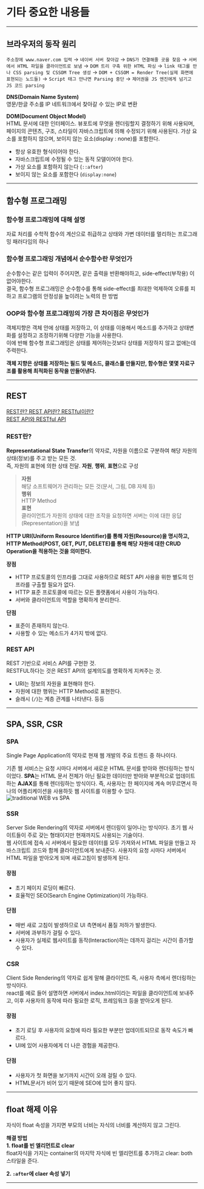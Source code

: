 # 기타 중요한 내용들
***
## 브라우저의 동작 원리
`주소창에 www.naver.com 입력` → `네이버 서버 찾아감` → `DNS가 연결해줄 곳을 찾음` → `서버에서 HTML 파일을 클라이언트로 보냄` → `DOM 트리 구축 위한 HTML 파싱` → `link 태그를 만나 CSS parsing 및 CSSOM Tree 생성` → `DOM + CSSOM = Render Tree(실제 화면에 표현되는 노드들)` → `Script 태그 만나면 Parsing 중단` → `제어권을 JS 엔진에게 넘기고 JS 코드 parsing`

**DNS(Domain Name System)**<br>
영문/한글 주소를 IP 네트워크에서 찾아갈 수 있는 IP로 변환

**DOM(Document Object Model)**<br>
HTML 문서에 대한 인터페이스. 뷰포트에 무엇을 렌더링할지 결정하기 위해 사용되며, 페이지의 콘텐츠, 구조, 스타일이 자바스크립트에 의해 수정되기 위해 사용된다. 가상 요소를 포함하지 않으며, 보이지 않는 요소(display : none)를 포함한다.
- 항상 유효한 형식이어야 한다.
- 자바스크립트에 수정될 수 있는 동적 모델이어야 한다.
- 가상 요소를 포함하지 않는다 (`::after`)
- 보이지 않는 요소를 포함한다 (`display:none`)
***
## 함수형 프로그래밍
### 함수형 프로그래밍에 대해 설명
자료 처리를 수학적 함수의 계산으로 취급하고 상태와 가변 데이터를 멀리하는 프로그래밍 패러다임의 하나<br>

### 함수형 프로그래밍 개념에서 순수함수란 무엇인가
순수함수는 같은 입력이 주어지면, 같은 출력을 반환해야하고, side-effect(부작용) 이 없어야한다.<br>
결국, 함수형 프로그래밍은 순수함수를 통해 side-effect를 최대한 억제하여 오류를 피하고 프로그램의 안정성을 높이려는 노력의 한 방법

### OOP와 함수형 프로그래밍의 가장 큰 차이점은 무엇인가
객체지향은 객체 안에 상태를 저장하고, 이 상태를 이용해서 메소드를 추가하고 상태변화를 설정하고 조정하기위해 다양한 기능을 사용한다.<br>
이에 반해 함수형 프로그래밍은 상태를 제어하는것보다 상태를 저장하지 않고 없애는데 주력한다.<br>

**객체 지향은 상태를 저장하는 필드 및 메소드, 클래스를 만들지만, 함수형은 몇몇 자료구조를 활용해 최적화된 동작을 만들어낸다.**
***
## REST
[REST란? REST API란? RESTful이란?](https://gmlwjd9405.github.io/2018/09/21/rest-and-restful.html)<br>
[REST API와 RESTful API](https://velog.io/@stampid/REST-API%EC%99%80-RESTful-API)<br>
### REST란?
**Representational State Transfer**의 약자로, 자원을 이름으로 구분하여 해당 자원의 상태(정보)를 주고 받는 모든 것.<br>
즉, 자원의 표현에 의한 상태 전달. **자원**, **행위**, **표현**으로 구성

> **자원**<br>
해당 소프트웨어가 관리하는 모든 것(문서, 그림, DB 자체 등)<br>
**행위**<br>
HTTP Method<br>
**표현**<br>
클라이언트가 자원의 상태에 대한 조작을 요청하면 서버는 이에 대한 응답(Representation)을 보냄

**HTTP URI(Uniform Resource Identifier)를 통해 자원(Resource)을 명시하고, HTTP Method(POST, GET, PUT, DELETE)를 통해 해당 자원에 대한 CRUD Operation을 적용하는 것을 의미한다.**

**장점**<br>
- HTTP 프로토콜의 인프라를 그대로 사용하므로 REST API 사용을 위한 별도의 인프라를 구출할 필요가 없다.
- HTTP 표준 프로토콜에 따르는 모든 플랫폼에서 사용이 가능하다.
- 서버와 클라이언트의 역할을 명확하게 분리한다.

**단점**<br>
- 표준이 존재하지 않는다.
- 사용할 수 있는 메소드가 4가지 밖에 없다.

### REST API
REST 기반으로 서비스 API를 구현한 것. <br>
RESTFUL하다는 것은 REST API의 설계의도를 명확하게 지켜주는 것.
- URI는 정보의 자원을 표현해야 한다.
- 자원에 대한 행위는 HTTP Method로 표현한다.
- 슬래시 (`/`)는 계층 관계를 나타낸다.
등등
***
## SPA, SSR, CSR
### SPA
Single Page Application의 약자로 현재 웹 개발의 주요 트렌드 중 하나이다.

기존 웹 서비스는 요청 시마다 서버에서 새로운 HTML 문서를 받아와 렌더링하는 방식이었다. **SPA**는 HTML 문서 전체가 아닌 필요한 데이터만 받아와 부분적으로 업데이트하는 **AJAX**를 통해 렌더링하는 방식이다. 즉, 사용자는 한 페이지에 계속 머무르면서 하나의 어플리케이션을 사용하듯 웹 사이트를 이용할 수 있다.<br>
![traditional WEB vs SPA](https://images.velog.io/images/gouz7514/post/e4590c6d-ebc7-4816-8ba5-ee9714db5870/image.png)

### SSR
Server Side Rendering의 약자로 서버에서 렌더링이 일어나는 방식이다. 초기 웹 사이트들이 주로 갖는 형태이지만 현재까지도 사용되는 기술이다.<br>
웹 사이트에 접속 시 서버에서 필요한 데이터를 모두 가져와서 HTML 파일을 만들고 자바스크립트 코드와 함께 클라이언트에게 보내준다. 사용자의 요청 시마다 서버에서 HTML 파일을 받아오게 되며 새로고침이 발생하게 된다.

#### 장점
- 초기 페이지 로딩이 빠르다.
- 효율적인 SEO(Search Engine Optimization)이 가능하다.
#### 단점
- 매번 새로 고침이 발생하므로 UI 측면에서 품질 저하가 발생한다.
- 서버에 과부하가 걸릴 수 있다.
- 사용자가 실제로 웹사이트를 동작(Interaction)하는 데까지 걸리는 시간이 증가할 수 있다.

### CSR
Client Side Rendering의 약자로 쉽게 말해 클라이언트 즉, 사용자 측에서 렌더링하는 방식이다.<br>
react를 예로 들어 설명하면 서버에서 index.html이라는 파일을 클라이언트에 보내주고, 이후 사용자의 동작에 따라 필요한 로직, 프레임워크 등을 받아오게 된다.

#### 장점
- 초기 로딩 후 사용자의 요청에 따라 필요한 부분만 업데이트되므로 동작 속도가 빠르다.
- UI에 있어 사용자에게 더 나은 경험을 제공한다.
#### 단점
- 사용자가 첫 화면을 보기까지 시간이 오래 걸릴 수 있다.
- HTML문서가 비어 있기 때문에 SEO에 있어 좋지 않다.
***
## float 해제 이유
자식이 float 속성을 가지면 부모의 너비는 자식의 너비를 계산하지 않고 그린다.<br>

**해결 방법**<br>
**1. float를 빈 엘리먼트로 clear**<br>
float자식을 가지는 container의 마지막 자식에 빈 엘리먼트를 추가하고 clear: both 스타일을 준다.<br>

**2. `:after`에 claer 속성 넣기**<br>

***